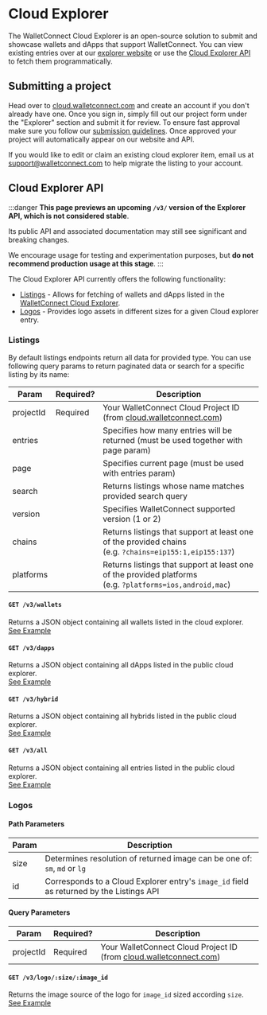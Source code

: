 # Cloud Explorer

The WalletConnect Cloud Explorer is an open-source solution to submit and showcase wallets and dApps that support WalletConnect. You can view existing entries over at our [explorer website](https://explorer.walletconnect.com/) or use the [Cloud Explorer API](#cloud-explorer-api) to fetch them programmatically.

## Submitting a project

Head over to [cloud.walletconnect.com](https://cloud.walletconnect.com/) and create an account if you don't already have one. Once you sign in, simply fill out our project form under the "Explorer" section and submit it for review. To ensure fast approval make sure you follow our [submission guidelines](https://explorer.walletconnect.com/guidelines). Once approved your project will automatically appear on our website and API.

If you would like to edit or claim an existing cloud explorer item, email us at support@walletconnect.com to help migrate the listing to your account.

## Cloud Explorer API

:::danger
**This page previews an upcoming `/v3/` version of the Explorer API, which is not considered stable**.

Its public API and associated documentation may still see significant and breaking changes.

We encourage usage for testing and experimentation purposes, but **do not recommend production usage at this stage**.
:::

The Cloud Explorer API currently offers the following functionality:

- [Listings](#listings) - Allows for fetching of wallets and dApps listed in the [WalletConnect Cloud Explorer](https://explorer.walletconnect.com/).
- [Logos](#logos) - Provides logo assets in different sizes for a given Cloud explorer entry.

### Listings

By default listings endpoints return all data for provided type. You can use following query params to return paginated data or search for a specific listing by its name:

| Param     | Required? | Description                                                                                                  |
| --------- | --------- | ------------------------------------------------------------------------------------------------------------ |
| projectId | Required  | Your WalletConnect Cloud Project ID (from [cloud.walletconnect.com](https://cloud.walletconnect.com/))       |
| entries   |           | Specifies how many entries will be returned (must be used together with page param)                          |
| page      |           | Specifies current page (must be used with entries param)                                                     |
| search    |           | Returns listings whose name matches provided search query                                                    |
| version   |           | Specifies WalletConnect supported version (1 or 2)                                                           |
| chains    |           | Returns listings that support at least one of the provided chains<br/>(e.g. `?chains=eip155:1,eip155:137`)   |
| platforms |           | Returns listings that support at least one of the provided platforms<br/>(e.g. `?platforms=ios,android,mac`) |

#### `GET /v3/wallets`

Returns a JSON object containing all wallets listed in the cloud explorer. <br />
[See Example](https://explorer-api.walletconnect.com/v3/wallets?projectId=910d57209feae81a027a7e238483f22a&entries=5&page=1)

#### `GET /v3/dapps`

Returns a JSON object containing all dApps listed in the public cloud explorer. <br />
[See Example](https://explorer-api.walletconnect.com/v3/dapps?projectId=910d57209feae81a027a7e238483f22a&entries=5&page=1)

#### `GET /v3/hybrid`

Returns a JSON object containing all hybrids listed in the public cloud explorer. <br />
[See Example](https://explorer-api.walletconnect.com/v3/hybrid?projectId=910d57209feae81a027a7e238483f22a&entries=5&page=1)

#### `GET /v3/all`

Returns a JSON object containing all entries listed in the public cloud explorer. <br />
[See Example](https://explorer-api.walletconnect.com/v3/all?projectId=910d57209feae81a027a7e238483f22a&entries=5&page=1)

### Logos

#### Path Parameters

| Param | Description                                                                              |
| ----- | ---------------------------------------------------------------------------------------- |
| size  | Determines resolution of returned image can be one of: `sm`, `md` or `lg`                |
| id    | Corresponds to a Cloud Explorer entry's `image_id` field as returned by the Listings API |

#### Query Parameters

| Param     | Required? | Description                                                                                            |
| --------- | --------- | ------------------------------------------------------------------------------------------------------ |
| projectId | Required  | Your WalletConnect Cloud Project ID (from [cloud.walletconnect.com](https://cloud.walletconnect.com/)) |

#### `GET /v3/logo/:size/:image_id`

Returns the image source of the logo for `image_id` sized according `size`. <br />
[See Example](https://explorer-api.walletconnect.com/v3/logo/md/32a77b79-ffe8-42c3-61a7-3e02e019ca00?projectId=910d57209feae81a027a7e238483f22a)
